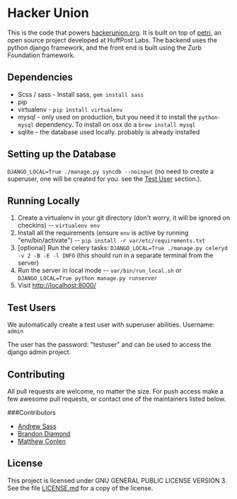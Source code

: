 Hacker Union
=====

This is the code that powers [hackerunion.org](http://www.hackerunion.org). It is built on top of [petri](https://github.com/huffpostlabs/petri), an open source project developed at HuffPost Labs. The backend uses the python django framework, and the front end is built using the Zurb Foundation framework.

Dependencies
----

* Scss / sass - Install sass, ```gem install sass```
* pip
* virtualenv - ```pip install virtualenv```
* mysql - only used on production, but you need it to install the ```python-mysql``` dependency. To install on osx do a ```brew install mysql```
* sqlite - the database used locally. probably is already installed


Setting up the Database
----

```DJANGO_LOCAL=True ./manage.py syncdb --noinput``` (no need to create a superuser, one will be created for you. see the <a href="#test-users">Test User</a> section.).


Running Locally
----

1. Create a virtualenv in your git directory (don't worry, it will be ignored on checkins) -- ```virtualenv env```
2. Install all the requirements (ensure ```env``` is active by running "env/bin/activate") -- ```pip install -r var/etc/requirements.txt```
3. [optional] Run the celery tasks: ```DJANGO_LOCAL=True ./manage.py celeryd -v 2 -B -E -l INFO``` (this should run in a separate terminal from the server)
4. Run the server in local mode -- ```var/bin/run_local.sh``` or ```DJANGO_LOCAL=True python manage.py runserver```
5. Visit <http://localhost:8000/>

Test Users
----

We automatically create a test user with superuser abilities. Username: ```admin```

The user has the password: "testuser" and can be used to access the django admin project.


Contributing
---

All pull requests are welcome, no matter the size. For push access make a few awesome pull requests, or contact one of 
the maintainers listed below.


###Contributors

* [Andrew Sass](http://www.andrewsass.com/)
* [Brandon Diamond](http://www.twitter.com/brandondiamond)
* [Matthew Conlen](http://www.mathisonian.com/)


License
----

This project is licensed under GNU GENERAL PUBLIC LICENSE VERSION 3. See the file [LICENSE.md](LICENSE.md) for a copy of the license.

